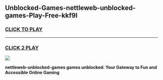 
## Unblocked-Games-nettleweb-unblocked-games-Play-Free-kkf9l
<h3>
<a href="https://premium76.site?title=nettleweb-unblocked-games&ref=22A">CLICK TO PLAY</a></h3>
<hr>

<h3>
<a href="https://premium76.site?title=nettleweb-unblocked-games&ref=22A">CLICK 2 PLAY</a>
  
</h3>

<a href="https://premium76.site?title=nettleweb-unblocked-games&ref=22A"><img src="https://clearcache.store/games.png"></a>


**nettleweb-unblocked-games games unblocked: Your Gateway to Fun and Accessible Online Gaming**
